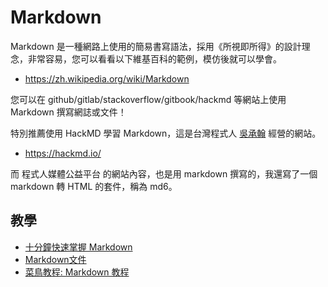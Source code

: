 # Markdown

Markdown 是一種網路上使用的簡易書寫語法，採用《所視即所得》的設計理念，非常容易，您可以看看以下維基百科的範例，模仿後就可以學會。

* https://zh.wikipedia.org/wiki/Markdown

您可以在 github/gitlab/stackoverflow/gitbook/hackmd 等網站上使用 Markdown 撰寫網誌或文件！

特別推薦使用 HackMD 學習 Markdown，這是台灣程式人 [吳承翰](https://www.facebook.com/jackymaxj) 經營的網站。

* https://hackmd.io/

而 程式人媒體公益平台 的網站內容，也是用 markdown 撰寫的，我還寫了一個 markdown 轉 HTML 的套件，稱為 md6。

## 教學

* [十分鐘快速掌握 Markdown](https://wcc723.github.io/development/2019/11/23/ten-mins-learn-markdown/)
* [Markdown文件](https://markdown.tw/)
* [菜鳥教程: Markdown 教程](https://www.runoob.com/markdown/md-tutorial.html)